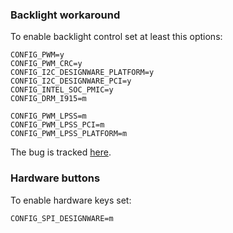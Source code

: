### Backlight workaround
To enable backlight control set at least this options:

```
CONFIG_PWM=y
CONFIG_PWM_CRC=y
CONFIG_I2C_DESIGNWARE_PLATFORM=y
CONFIG_I2C_DESIGNWARE_PCI=y
CONFIG_INTEL_SOC_PMIC=y
CONFIG_DRM_I915=m

CONFIG_PWM_LPSS=m
CONFIG_PWM_LPSS_PCI=m
CONFIG_PWM_LPSS_PLATFORM=m
```

The bug is tracked [here](https://bugs.freedesktop.org/show_bug.cgi?id=96571).

### Hardware buttons
To enable hardware keys set:

`CONFIG_SPI_DESIGNWARE=m`
